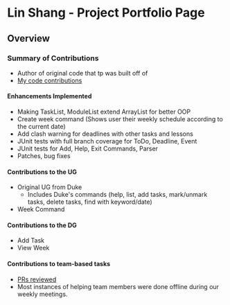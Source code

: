 # Lin Shang - Project Portfolio Page

## Overview


### Summary of Contributions
- Author of original code that tp was built off of
- [My code contributions](https://nus-cs2113-ay2223s2.github.io/tp-dashboard/?search=honglinshang&breakdown=true)    
#### Enhancements Implemented
- Making TaskList, ModuleList extend ArrayList for better OOP
- Create week command (Shows user their weekly schedule according to the current date)
- Add clash warning for deadlines with other tasks and lessons
- JUnit tests with full branch coverage for ToDo, Deadline, Event
- JUnit tests for Add, Help, Exit Commands, Parser
- Patches, bug fixes
#### Contributions to the UG
- Original UG from Duke
  - Includes Duke's commands (help, list, add tasks, mark/unmark tasks, delete tasks, find with keyword/date)
- Week Command
#### Contributions to the DG
- Add Task
- View Week
#### Contributions to team-based tasks
- [PRs reviewed](https://github.com/AY2223S2-CS2113-T13-4/tp/pulls?q=is%3Apr+reviewed-by%3Ahonglinshang+)
- Most instances of helping team members were done offline during our weekly meetings. 

